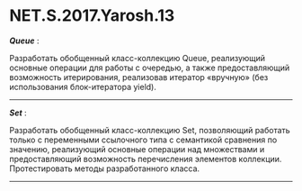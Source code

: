 # NET.S.2017.Yarosh.13

***Queue<T>*** :

Разработать обобщенный класс-коллекцию Queue, реализующий основные операции для работы с очередью,
а также предоставляющий возможность итерирования, реализовав итератор «вручную» (без использования блок-итератора yield). 
<hr>

***Set<T>*** :
  
  Разработать обобщенный класс-коллекцию Set, позволяющий работать только с переменными ссылочного типа с семантикой сравнения по значению, реализующий основные операции над множествами и предоставляющий возможность перечисления элементов коллекции. Протестировать методы разработанного класса.

<hr>
